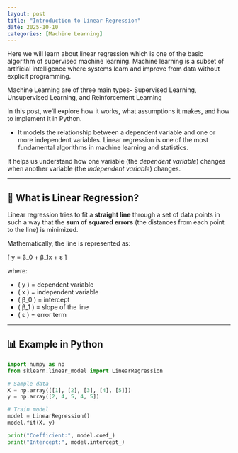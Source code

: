 ```yaml
---
layout: post
title: "Introduction to Linear Regression"
date: 2025-10-10
categories: [Machine Learning]
---
```

Here we will learn about linear regression which is one of the basic algorithm of supervised machine learning. Machine learning is a subset of artificial intelligence where systems learn and improve from data without explicit programming.

Machine Learning are of three main types-  Supervised Learning, Unsupervised Learning, and Reinforcement Learning

In this post, we’ll explore how it works, what assumptions it makes, and how to implement it in Python.
- It models the relationship between a dependent variable and one or more independent variables.
Linear regression is one of the most fundamental algorithms in machine learning and statistics.

It helps us understand how one variable (the *dependent variable*) changes when another variable (the *independent variable*) changes.

---

## 🧩 What is Linear Regression?

Linear regression tries to fit a **straight line** through a set of data points in such a way that the **sum of squared errors** (the distances from each point to the line) is minimized.

Mathematically, the line is represented as:

\[
y = β_0 + β_1x + ε
\]

where:
- \( y \) = dependent variable  
- \( x \) = independent variable  
- \( β_0 \) = intercept  
- \( β_1 \) = slope of the line  
- \( ε \) = error term

---

## 📊 Example in Python

```python
import numpy as np
from sklearn.linear_model import LinearRegression

# Sample data
X = np.array([[1], [2], [3], [4], [5]])
y = np.array([2, 4, 5, 4, 5])

# Train model
model = LinearRegression()
model.fit(X, y)

print("Coefficient:", model.coef_)
print("Intercept:", model.intercept_)
